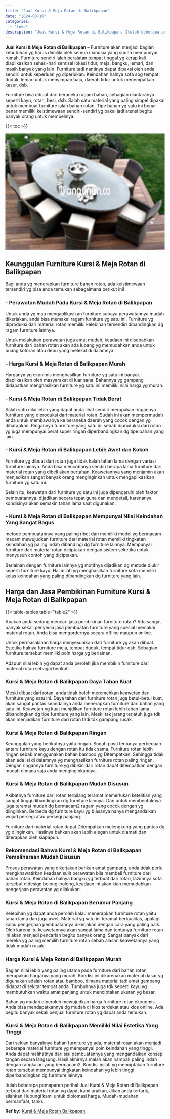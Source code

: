 ```yaml
---
title: "Jual Kursi & Meja Rotan di Balikpapan"
date: "2024-08-16"
categories: 
  - "toko"
description: "Jual Kursi & Meja Rotan di Balikpapan. Itulah beberapa pemaparan perihal Jual Kursi & Meja Rotan di Balikpapan terbuat dari material rotan yg dapat kami urai..."
---
```


**Jual Kursi & Meja Rotan di Balikpapan** – Furniture akan menjadi bagian kebutuhan yg harus dimiliki oleh semua manusia yang sudah mempunyai rumah. Furniture sendiri ialah peralatan tempat tinggal yg kerap kali diaplikasikan sehari-hari semisal lokasi tidur, meja, bangku, lemari, dan masih banyak yang lain. Furniture tadi nantinya dapat dipakai oleh anda sendiri untuk keperluan yg diperlukan. Keindahan halnya sofa sbg tempat duduk, lemari untuk menyimpan baju, daerah tidur untuk menempatkan kasur, dsb.

Furniture bisa dibuat dari beraneka ragam bahan, sebagian diantaranya seperti kayu, rotan, besi, dsb. Salah satu material yang paling simpel dipakai untuk membuat furniture ialah bahan rotan. Tipe bahan yg satu ini benar-benar memiliki keistimewaan sendiri-sendiri yg bakal jadi atensi begitu banyak orang untuk membelinya.

{{< toc >}}

![Jual Kursi & Meja Rotan di Balikpapan](/images/kursi-meja-rotan-murah10.png)

## Keunggulan Furniture Kursi & Meja Rotan di Balikpapan

Bagi anda yg menerapkan furniture bahan rotan, ada keistimewaan tersendiri yg bisa anda temukan sebagaimana berikut ini!

### \- Perawatan Mudah Pada Kursi & Meja Rotan di Balikpapan

Untuk anda yg mau mengaplikasikan furniture supaya perawatannya mudah dikerjakan, anda bisa memakai ragam furniture yg satu ini. Furniture yg diproduksi dari material rotan memiliki kelebihan tersendiri dibandingkan dg ragam furniture lainnya.

Untuk melakukan perawatan juga amat mudah, keadaan ini disebabkan furniture dari bahan rotan akan ada lubang yg memudahkan anda untuk buang kotoran atau debu yang melekat di dalamnya.

### \- Harga Kursi & Meja Rotan di Balikpapan Murah

Harganya yg ekonimis menghasilkan furniture yg satu ini banyak diaplikasikan oleh masyarakat di luar sana. Bahannya yg gampang didapatkan menghasilkan furniture yg satu ini memiliki nilai harga yg murah.

### \- Kursi & Meja Rotan di Balikpapan Tidak Berat

Salah satu nilai lebih yang dapat anda lihat sendiri merupakan ringannya furniture yang diproduksi dari material rotan. Sudah ini akan mempermudah anda untuk membawanya ke beraneka daerah yang cocok dengan yg diharapkan. Ringannya funrniture yang satu ini sebab diproduksi dari rotan yg juga mempunyai berat super ringan diperbandingkan dg tipe bahan yang lain.

### \- Kursi & Meja Rotan di Balikpapan Lebih Awet dan Kokoh

Furniture yg dibuat dari rotan juga tidak kalah tahan lama dengan variasi furniture lainnya. Anda bisa mencobanya sendiri berapa lama furniture dari material rotan yang dibeli akan bertahan. Keawetannya yang menjamin akan menjadikan sangat banyak orang menginginkan untuk mengaplikasikan furniture yg satu ini.

Selain itu, keawetan dari furniture yg satu ini juga dipengaruhi oleh faktor pembuatannya. dijadikan secara tepat guna dan mendetail, karenanya kondisinya akan semakin tahan lama saat digunakan.

### \- Kursi & Meja Rotan di Balikpapan Mempunyai Nilai Keindahan Yang Sangat Bagus

metode pembuatannya yang paling ribet dan memiliki model yg bermacam-macam mewujudkan furniture dari material rotan memiliki tingkatan keindahan yg paling indah dibandingi dg furniture lainnya. Mempunyai furniture dari material rotan diciptakan dengan sistem seketika untuk menyusun contoh yang diciptakan.

Berlainan dengan furniture lainnya yg motifnya dijadikan dg metode diukir seperti furniture kayu. Hal inilah yg menghasilkan furniture sofa memiliki kelas keindahan yang paling dibandingkan dg furniture yang lain.

## Harga dan Jasa Pembikinan Furniture Kursi & Meja Rotan di Balikpapan

{{< table-tables table="table2" >}}

Apakah anda sedang mencari jasa pembikinan furniture rotan? Ada sangat banyak sekali penyedia jasa pembuatan furniture yang spesial memakai material rotan. Anda bisa mengordernya secara offline maupun online.

Untuk permasalahan harga menyesuaikan dari furniture yg akan dibuat. Estetika halnya furniture meja, tempat duduk, tempat tidur dsb. Sebagian furniture tersebut memiliki poin harga yg berlainan.

Adapun nilai lebih yg dapat anda peroleh jika membikin furniture dari material rotan sebagai berikut:

### Kursi & Meja Rotan di Balikpapan Daya Tahan Kuat

Meski dibuat dari rotan, anda tidak boleh meremehkan keawetan dari furniture yang satu ini. Daya tahan dari furniture rotan juga betul-betul kuat, akan sangat pantas seandainya anda menerapkan furniture dari bahan yang satu ini. Keawetan yg kuat menjdikan furniture rotan lebih tahan lama dibandingkan dg tipe furniture yang lain. Meski tak jarang terjatuh juga tdk akan menjadikan furniture dari rotan tadi tdk gampang rusak.

### Kursi & Meja Rotan di Balikpapan Ringan

Keunggulan yang berikutnya yaitu ringan. Sudah pasti tentunya perbedaan antara furniture kayu dengan rotan itu tidak sama. Furniture rotan lebih ringan sebab menggunakan bahan bamboo yg Ditempatkan. Sehingga tidak akan ada isi di dalamnya yg menghasilkan furniture rotan paling ringan. Dengan ringannya furniture yg dibikin dari rotan dapat ditempatkan dengan mudah dimana saja anda menginginkannya.

### Kursi & Meja Rotan di Balikpapan Mudah Disusun

Akibatnya furniture dari rotan terbilang teramat memerlukan ketelitian yang sangat tinggi dibandingkan dg furniture lainnya. Dan untuk membentuknya juga teramat mudah dg bermacam2 ragam yang cocok dengan yg diinginkan. Berbeda dg furniture kayu yg biasanya hanya mengandalkan wujud persegi atau persegi panjang.

Furniture dari material rotan dapat Ditempatkan melengkung yang pantas dg yg diinginkan. Hasilnya bahkan akan lebih elegan untuk diamati dan diterapkan oleh siapapun.

### Rekomendasi Bahwa Kursi & Meja Rotan di Balikpapan Pemeliharaan Mudah Disusun

Proses perawatan yang dikerjakan bahkan amat gampang, anda tidak perlu mengkhawatirkan keadaan sulit perawatan bila membeli furniture dari bahan rotan. Keindahan halnya bangku yg terbuat dari rotan, lazimnya sofa tersebut didesign bolong-bolong, keadaan ini akan kian memudahkan pengerjaan perawatan yg dilakukan.

### Kursi & Meja Rotan di Balikpapan Berumur Panjang

Kelebihan yg dapat anda peroleh kalau menerapkan furniture rotan yaitu tahan lama dan juga awet. Material yg satu ini teramat berkualitas, apalagi kalau pengerjaan pembuatannya dikerjakan dengan cara yang paling baik. Oleh karena itu keawetannya akan sangat lama dan tentunya furniture rotan ini akan menjadi pencarian begitu banyak orang. Sangat banyak dari mereka yg paling memilih furniture rotan sebab alasan keawetannya yang tidak mudah rusak.

### Harga Kursi & Meja Rotan di Balikpapan Murah

Bagian nilai lebih yang paling utama pada furniture dari bahan rotan merupakan harganya yang murah. Kondisi ini dikarenakan material dasar yg digunakan adalah rotan atau bamboo, dimana material tadi amat gampang didapat di sekitar tempat anda. Tumbuhnya juga tdk seperti kayu yg membutuhkan waktu amat panjang untuk menciptakan ukuran yg besar.

Bahan yg mudah diperoleh mewujudkan harga furniture rotan ekonomis. Anda bisa mendapatkannya dg mudah di kios terdekat atau kios online. Ada begitu banyak sekali penjual furniture rotan yg dapat anda temukan.

### Kursi & Meja Rotan di Balikpapan Memiliki Nilai Estetika Yang Tinggi

Dari sekian banyaknya bahan furniture yg ada, material rotan akan menjadi beberapa material furniture yg mempunyai poin keindahan yang tinggi. Anda dapat melihatnya dari sisi pembuatannya yang mengandalkan konsep tangan secara langsung. Hasil akhirnya malah akan nampak paling indah dengan rangkaian yang bermacam2. Kondisi inilah yg menciptakan furniture rotan tersebut mempunyai tingkatan keindahan yg lebih tinggi diperbandingkan dg furniture lainnya.

Itulah beberapa pemaparan perihal Jual Kursi & Meja Rotan di Balikpapan terbuat dari material rotan yg dapat kami uraikan, Jikan anda tertarik, silahkan Hubungi kami untuk diplomasi harga. Mudah-mudahan bermanfaat, tanks.

**Ref by:** [Kursi & Meja Rotan Balikpapan](https://id.wikipedia.org/wiki/Kursi)
